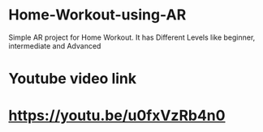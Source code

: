 # Home-Workout-using-AR
Simple AR project for Home Workout.
It has Different Levels like beginner, intermediate and Advanced
# Youtube video link
# https://youtu.be/u0fxVzRb4n0
